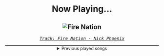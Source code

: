 <div align="center"> 
<h1>Now Playing...</h1>

![Fire Nation](https://i.scdn.co/image/ab67616d00001e028f5636c9f7c8e432f81fe29a)
--
_<samp><a href="https://open.spotify.com/track/4jba9rbizeHpt4c2o1l9jr">Track: Fire Nation - Nick Phoenix</a></samp>_

<div style="border: 1px #4B5054 solid"></div>
<details>
  <summary>
    Previous played songs
  </summary>
  <table>
    <thead>
      <tr>
        <th>
          Artist
        </th>
        <th>
          Song
        </th>
        <th>
          Link
        </th>
      </tr>
    </thead>
    <tbody>
      <tr><td>Nick Phoenix</td><td>Fire Nation</td><td><a href="https://open.spotify.com/track/4jba9rbizeHpt4c2o1l9jr">https://open.spotify.com/track/4jba9rbizeHpt4c2o1l9jr</a></td></tr><tr><td>Thomas Bergersen</td><td>Heart of Courage</td><td><a href="https://open.spotify.com/track/4JtvyWkWQTPVcroZf8JJkp">https://open.spotify.com/track/4JtvyWkWQTPVcroZf8JJkp</a></td></tr><tr><td>Thomas Bergersen</td><td>Love Suite</td><td><a href="https://open.spotify.com/track/2tLrWpxg9aVaqESureir2D">https://open.spotify.com/track/2tLrWpxg9aVaqESureir2D</a></td></tr><tr><td>Nick Phoenix</td><td>Fire Nation</td><td><a href="https://open.spotify.com/track/4jba9rbizeHpt4c2o1l9jr">https://open.spotify.com/track/4jba9rbizeHpt4c2o1l9jr</a></td></tr><tr><td>Nick Phoenix</td><td>Harley Templar</td><td><a href="https://open.spotify.com/track/6rCtIu9voBJhXDDW3pp9Sh">https://open.spotify.com/track/6rCtIu9voBJhXDDW3pp9Sh</a></td></tr><tr><td>Two Steps from Hell</td><td>Star Sky</td><td><a href="https://open.spotify.com/track/06AMpcajziFnEKniV25fiU">https://open.spotify.com/track/06AMpcajziFnEKniV25fiU</a></td></tr><tr><td>Two Steps from Hell</td><td>Cannon In D Minor</td><td><a href="https://open.spotify.com/track/4InaBXg07bBo9y1XsXBXts">https://open.spotify.com/track/4InaBXg07bBo9y1XsXBXts</a></td></tr><tr><td>Nick Phoenix</td><td>Am I Not Human?</td><td><a href="https://open.spotify.com/track/3khOPHQQ5lfrugRKPJ9kXM">https://open.spotify.com/track/3khOPHQQ5lfrugRKPJ9kXM</a></td></tr><tr><td>Nick Phoenix</td><td>Sariel Nighthawk Suite</td><td><a href="https://open.spotify.com/track/1P4N8G3LpbS2tlUUraKFWz">https://open.spotify.com/track/1P4N8G3LpbS2tlUUraKFWz</a></td></tr><tr><td>Thomas Bergersen</td><td>Empire of Angels</td><td><a href="https://open.spotify.com/track/3AnYGQ8PB3lYrA6ToVUXa3">https://open.spotify.com/track/3AnYGQ8PB3lYrA6ToVUXa3</a></td></tr><tr><td>Thomas Bergersen</td><td>Strength of a Thousand Men</td><td><a href="https://open.spotify.com/track/3GJZLvGXaVszYdSBLMtJFX">https://open.spotify.com/track/3GJZLvGXaVszYdSBLMtJFX</a></td></tr><tr><td>Thomas Bergersen</td><td>Protectors of the Earth</td><td><a href="https://open.spotify.com/track/1YtHpYEbbfQQIyxXkdxEoW">https://open.spotify.com/track/1YtHpYEbbfQQIyxXkdxEoW</a></td></tr><tr><td>Shiro SAGISU</td><td>Invasion (From "Bleach") - Piano Version</td><td><a href="https://open.spotify.com/track/2gGiiK1cDgyPnOxq4RDfdu">https://open.spotify.com/track/2gGiiK1cDgyPnOxq4RDfdu</a></td></tr><tr><td>Thy Art Is Murder</td><td>Everything Unwanted</td><td><a href="https://open.spotify.com/track/7kytLxpxfS5uyOnwGAztdT">https://open.spotify.com/track/7kytLxpxfS5uyOnwGAztdT</a></td></tr><tr><td>Thy Art Is Murder</td><td>Keres</td><td><a href="https://open.spotify.com/track/2EEhjxCFDgPljdvWIzXOKw">https://open.spotify.com/track/2EEhjxCFDgPljdvWIzXOKw</a></td></tr><tr><td>Thy Art Is Murder</td><td>Join Me In Armageddon</td><td><a href="https://open.spotify.com/track/3hJ1CbqWFqjg7fKOngYqUn">https://open.spotify.com/track/3hJ1CbqWFqjg7fKOngYqUn</a></td></tr><tr><td>Thy Art Is Murder</td><td>Blood Throne</td><td><a href="https://open.spotify.com/track/1q2q42WTl2WAzpo2Ja9H7B">https://open.spotify.com/track/1q2q42WTl2WAzpo2Ja9H7B</a></td></tr><tr><td>Thy Art Is Murder</td><td>Destroyer Of Dreams</td><td><a href="https://open.spotify.com/track/35OifAO7YFA8xjs51Xjgdj">https://open.spotify.com/track/35OifAO7YFA8xjs51Xjgdj</a></td></tr><tr><td>Thy Art Is Murder</td><td>Destroyer Of Dreams</td><td><a href="https://open.spotify.com/track/35OifAO7YFA8xjs51Xjgdj">https://open.spotify.com/track/35OifAO7YFA8xjs51Xjgdj</a></td></tr><tr><td>TesseracT</td><td>Tender</td><td><a href="https://open.spotify.com/track/1f9o628ctIzq33UxMPPsde">https://open.spotify.com/track/1f9o628ctIzq33UxMPPsde</a></td></tr>
    </tbody>
  </table>
</details>

</div>

